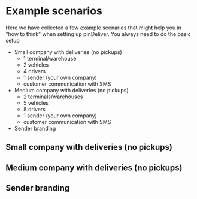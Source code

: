 # Example scenarios

Here we have collected a few example scenarios that might help you in "how to think" when setting up pinDeliver. You always need to do the basic setup

* Small company with deliveries (no pickups)
  - 1 terminal/warehouse
  - 2 vehicles
  - 4 drivers
  - 1 sender (your own company)
  - customer communication with SMS
* Medium company with deliveries (no pickups)
  - 2 terminals/warehouses
  - 5 vehicles
  - 8 drivers
  - 1 sender (your own company)
  - customer communication with SMS
* Sender branding


## Small company with deliveries (no pickups)


## Medium company with deliveries (no pickups)

## Sender branding
